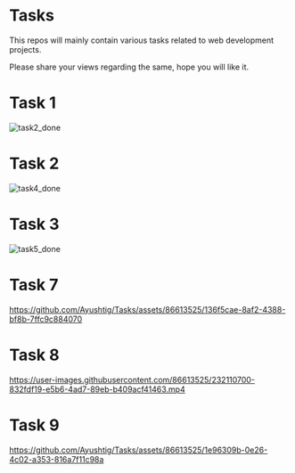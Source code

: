 # Tasks
This repos will mainly contain various tasks related to web development projects.

Please share your views regarding the same, hope you will like it.


# Task 1

![task2_done](https://user-images.githubusercontent.com/86613525/223863178-a500f85d-337b-4e3c-8a50-e3bc83ca2bc5.png)


# Task 2

![task4_done](https://user-images.githubusercontent.com/86613525/226433382-ce7819a1-04c5-4387-9f10-5eb38ef82fc2.png)


# Task 3

![task5_done](https://user-images.githubusercontent.com/86613525/226769406-f04b066b-3e3e-4ff1-b588-95b28694bd9a.png)

 
# Task 7

https://github.com/Ayushtig/Tasks/assets/86613525/136f5cae-8af2-4388-bf8b-7ffc9c884070

# Task 8

https://user-images.githubusercontent.com/86613525/232110700-832fdf19-e5b6-4ad7-89eb-b409acf41463.mp4

# Task 9

https://github.com/Ayushtig/Tasks/assets/86613525/1e96309b-0e26-4c02-a353-816a7f11c98a

